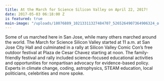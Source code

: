 ```yaml
---
title: At the March for Science Silicon Valley on April 22, 2017!
date: 2017-05-03 06:18:00 Z
is featured: true
main-image: "/uploads/18076889_10213311327484707_5265264907364906324_o.jpg"
---
```


Some of us marched here in San Jose, while many others marched around the world.  The March for Science Silicon Valley started at 11 a.m. at San Jose City Hall and culminated in a rally at Silicon Valley Comic Con’s free outdoor festival at Plaza de Cesar Chavez starting at noon. The family-friendly festival and rally included science-focused educational activities and opportunities for nonpartisan advocacy for evidence-based policy. Experts in climate change, coding, astrophysics, STEAM education, local politicians, celebrities and more spoke. 